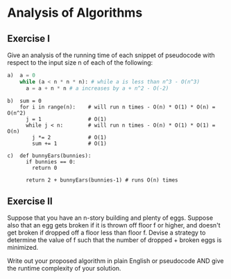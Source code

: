 # Analysis of Algorithms

## Exercise I

Give an analysis of the running time of each snippet of
pseudocode with respect to the input size n of each of the following:

```python
a)  a = 0
    while (a < n * n * n): # while a is less than n^3 - O(n^3)
      a = a + n * n # a increases by a + n^2 - O(-2)
```

```
b)  sum = 0
    for i in range(n):    # will run n times - O(n) * O(1) * O(n) = O(n^2)
      j = 1               # O(1)
      while j < n:        # will run n times - O(n) * O(1) * O(1) = O(n)
        j *= 2            # O(1)
        sum += 1          # O(1)
```

```
c)  def bunnyEars(bunnies):
      if bunnies == 0:
        return 0

      return 2 + bunnyEars(bunnies-1) # runs O(n) times
```

## Exercise II

Suppose that you have an n-story building and plenty of eggs. Suppose also that an egg gets broken if it is thrown off floor f or higher, and doesn't get broken if dropped off a floor less than floor f. Devise a strategy to determine the value of f such that the number of dropped + broken eggs is minimized.

Write out your proposed algorithm in plain English or pseudocode AND give the runtime complexity of your solution.
